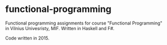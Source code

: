 # functional-programming
Functional programming assignments for course "Functional Programming" in Vilnius Univesristy, MIF. 
Written in Haskell and F#.

Code written in 2015.
